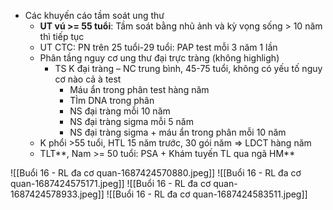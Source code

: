 - Các khuyến cáo tầm soát ung thư
	- **UT vú >= 55 tuổi**: Tầm soát bằng nhũ ảnh và kỳ vọng sống > 10 năm thì tiếp tục
	- UT CTC: PN trên 25 tuổi-29 tuổi: PAP test mỗi 3 năm 1 lần
	- Phân tầng nguy cơ ung thư đại trực tràng (không highligh)
		- TS K đại tràng – NC trung bình, 45-75 tuổi, không có yếu tố nguy cơ nào cả à test
			- Máu ẩn trong phân test hàng năm
			- TÌm DNA trong phân
			- NS đại tràng mỗi 10 năm
			- NS đại tràng sigma mỗi 5 năm
			- NS đại tràng sigma + máu ẩn trong phân mỗi 10 năm
	- K phổi >55 tuổi, HTL 15 năm trước, 30 gói năm => LDCT hàng năm
	- TLT**, Nam >= 50 tuổi: PSA + Khám tuyến TL qua ngã HM**

![[Buổi 16 - RL đa cơ quan-1687424570880.jpeg]]
![[Buổi 16 - RL đa cơ quan-1687424575171.jpeg]]
![[Buổi 16 - RL đa cơ quan-1687424578933.jpeg]]
![[Buổi 16 - RL đa cơ quan-1687424583511.jpeg]]